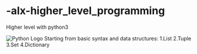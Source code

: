 # -alx-higher_level_programming
Higher level with python3

![Python Logo](https://encrypted-tbn0.gstatic.com/images?q=tbn:ANd9GcT_49UrZGxiRO9PuDvhhdiN3GuH5I2imKhg1A&usqp=CAU)
Starting from basic syntax and data structures:
	1.List
	2.Tuple
	3.Set
	4.Dictionary
	
